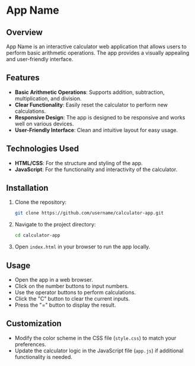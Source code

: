 # App Name

## Overview
App Name is an interactive calculator web application that allows users to perform basic arithmetic operations. The app provides a visually appealing and user-friendly interface.

## Features
- **Basic Arithmetic Operations**: Supports addition, subtraction, multiplication, and division.
- **Clear Functionality**: Easily reset the calculator to perform new calculations.
- **Responsive Design**: The app is designed to be responsive and works well on various devices.
- **User-Friendly Interface**: Clean and intuitive layout for easy usage.

## Technologies Used
- **HTML/CSS**: For the structure and styling of the app.
- **JavaScript**: For the functionality and interactivity of the calculator.

## Installation
1. Clone the repository:
   ```bash
   git clone https://github.com/username/calculator-app.git
   ```
2. Navigate to the project directory:
   ```bash
   cd calculator-app
   ```
3. Open `index.html` in your browser to run the app locally.

## Usage
- Open the app in a web browser.
- Click on the number buttons to input numbers.
- Use the operator buttons to perform calculations.
- Click the "C" button to clear the current inputs.
- Press the "=" button to display the result.

## Customization
- Modify the color scheme in the CSS file (`style.css`) to match your preferences.
- Update the calculator logic in the JavaScript file (`app.js`) if additional functionality is needed.
